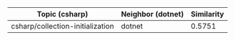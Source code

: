 | Topic (csharp) | Neighbor (dotnet) | Similarity |
|-------------|-------------------|------------|
| csharp/collection-initialization | dotnet | 0.5751 |
